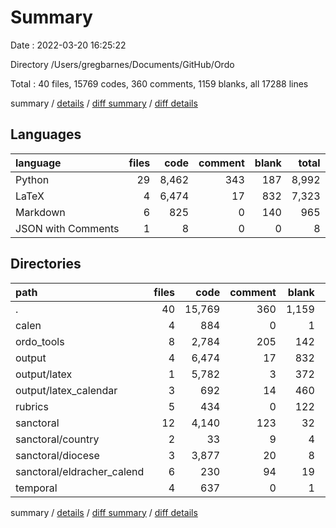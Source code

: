 # Summary

Date : 2022-03-20 16:25:22

Directory /Users/gregbarnes/Documents/GitHub/Ordo

Total : 40 files,  15769 codes, 360 comments, 1159 blanks, all 17288 lines

summary / [details](details.md) / [diff summary](diff.md) / [diff details](diff-details.md)

## Languages
| language | files | code | comment | blank | total |
| :--- | ---: | ---: | ---: | ---: | ---: |
| Python | 29 | 8,462 | 343 | 187 | 8,992 |
| LaTeX | 4 | 6,474 | 17 | 832 | 7,323 |
| Markdown | 6 | 825 | 0 | 140 | 965 |
| JSON with Comments | 1 | 8 | 0 | 0 | 8 |

## Directories
| path | files | code | comment | blank | total |
| :--- | ---: | ---: | ---: | ---: | ---: |
| . | 40 | 15,769 | 360 | 1,159 | 17,288 |
| calen | 4 | 884 | 0 | 1 | 885 |
| ordo_tools | 8 | 2,784 | 205 | 142 | 3,131 |
| output | 4 | 6,474 | 17 | 832 | 7,323 |
| output/latex | 1 | 5,782 | 3 | 372 | 6,157 |
| output/latex_calendar | 3 | 692 | 14 | 460 | 1,166 |
| rubrics | 5 | 434 | 0 | 122 | 556 |
| sanctoral | 12 | 4,140 | 123 | 32 | 4,295 |
| sanctoral/country | 2 | 33 | 9 | 4 | 46 |
| sanctoral/diocese | 3 | 3,877 | 20 | 8 | 3,905 |
| sanctoral/eldracher_calend | 6 | 230 | 94 | 19 | 343 |
| temporal | 4 | 637 | 0 | 1 | 638 |

summary / [details](details.md) / [diff summary](diff.md) / [diff details](diff-details.md)